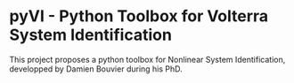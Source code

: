 # pyVI - Python Toolbox for Volterra System Identification
This project proposes a python toolbox for Nonlinear System Identification, developped by Damien Bouvier during his PhD.